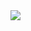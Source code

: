 <img src="https://capsule-render.vercel.app/api?type=waving&color=BDBDC8&height=150&section=header&text=HSO%20GITHUB" />
